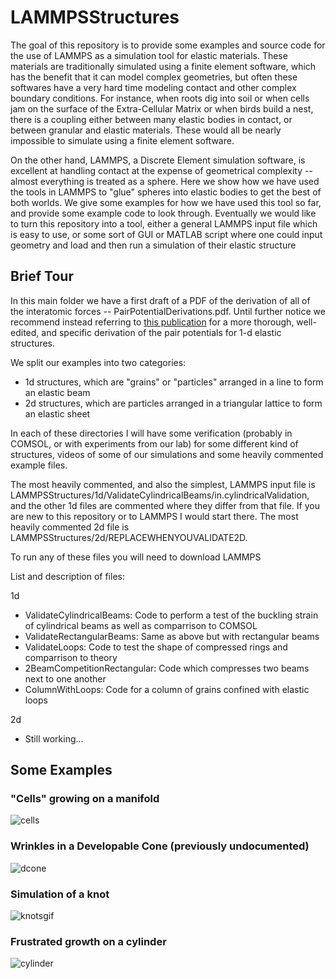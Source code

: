 # LAMMPSStructures

The goal of this repository is to provide some examples and source code for the use of LAMMPS as a simulation tool for elastic materials. These materials are traditionally simulated using a finite element software, which has the benefit that it can model complex geometries, but often these softwares have a very hard time modeling contact and other complex boundary conditions. For instance, when roots dig into soil or when cells jam on the surface of the Extra-Cellular Matrix or when birds build a nest, there is a coupling either between many elastic bodies in contact, or between granular and elastic materials. These would all be nearly impossible to simulate using a finite element software.

On the other hand, LAMMPS, a Discrete Element simulation software, is excellent at handling contact at the expense of geometrical complexity -- almost everything is treated as a sphere. Here we show how we have used the tools in LAMMPS to "glue" spheres into elastic bodies to get the best of both worlds. We give some examples for how we have used this tool so far, and provide some example code to look through. Eventually we would like to turn this repository into a tool, either a general LAMMPS input file which is easy to use, or some sort of GUI or MATLAB script where one could input geometry and load and then run a simulation of their elastic structure

## Brief Tour

In this main folder we have a first draft of a PDF of the derivation of all of the interatomic forces -- PairPotentialDerivations.pdf. Until further notice we recommend instead referring to [this publication](https://pubs.rsc.org/en/content/articlelanding/2021/sm/d1sm00787d) for a more thorough, well-edited, and specific derivation of the pair potentials for 1-d elastic structures.

We split our examples into two categories:

 - 1d structures, which are "grains" or "particles" arranged in a line to form an elastic beam
 - 2d structures, which are particles arranged in a triangular lattice to form an elastic sheet

In each of these directories I will have some verification (probably in COMSOL, or with experiments from our lab) for some different kind of structures, videos of some of our simulations and some heavily commented example files. 

The most heavily commented, and also the simplest, LAMMPS input file is LAMMPSStructures/1d/ValidateCylindricalBeams/in.cylindricalValidation, and the other 1d files are commented where they differ from that file. If you are new to this repository or to LAMMPS I would start there. The most heavily commented 2d file is LAMMPSStructures/2d/REPLACEWHENYOUVALIDATE2D.

 To run any of these files you will need to download LAMMPS

List and description of files: 

1d
 -  ValidateCylindricalBeams: Code to perform a test of the buckling strain of cylindrical beams as well as comparrison to COMSOL
 -  ValidateRectangularBeams: Same as above but with rectangular beams
 -  ValidateLoops: Code to test the shape of compressed rings and comparrison to theory
 -  2BeamCompetitionRectangular: Code which compresses two beams next to one another
 -  ColumnWithLoops: Code for a column of grains confined with elastic loops

2d
 - Still working... 


## Some Examples

### "Cells" growing on a manifold

![cells](https://user-images.githubusercontent.com/43476955/137187691-48a16b9c-6b9f-458d-8da6-ab99c0110dac.gif)

### Wrinkles in a Developable Cone (previously undocumented)

![dcone](https://user-images.githubusercontent.com/43476955/137188365-9ddbedf4-f91a-4d99-8040-812077e63f5d.gif)

### Simulation of a knot 

![knotsgif](https://user-images.githubusercontent.com/43476955/137184828-72b2bb9d-7260-4df2-89c1-94fa9e60d076.gif)

### Frustrated growth on a cylinder

![cylinder](https://user-images.githubusercontent.com/43476955/137187100-2c82dc44-7658-4ccd-803e-c660a4c724d9.gif)

